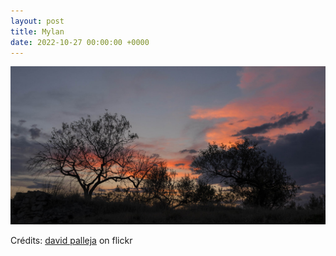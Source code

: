 ```yaml
---
layout: post
title: Mylan
date: 2022-10-27 00:00:00 +0000
---
```


![Mylan](/images/2022-10-27.jpg)

Crédits: [david palleja](https://www.flickr.com/people/davidpalleja/) on flickr
